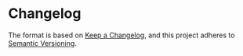 # Changelog

The format is based on [Keep a Changelog],
and this project adheres to [Semantic Versioning].


[Keep a Changelog]: https://keepachangelog.com/en/1.0.0/
[Semantic Versioning]: https://semver.org/spec/v2.0.0.html
